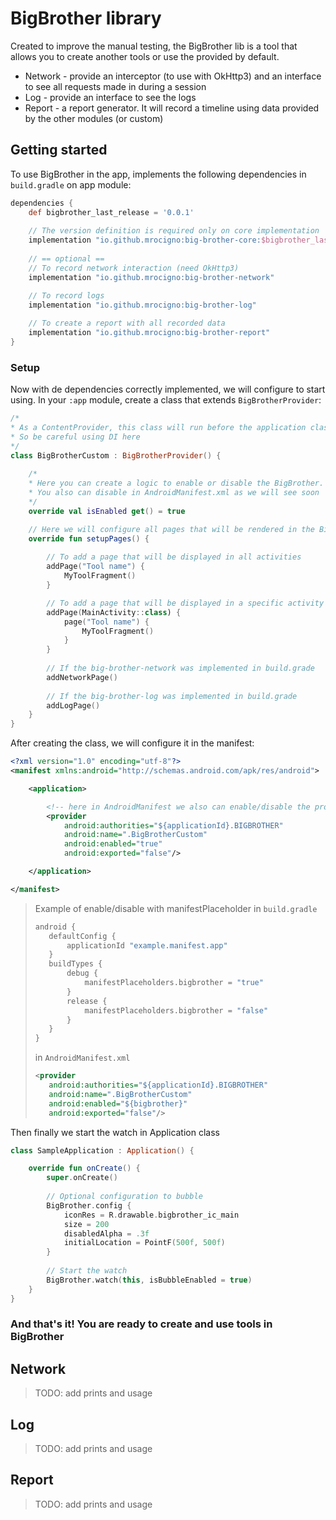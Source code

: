 # BigBrother library

Created to improve the manual testing, the BigBrother lib is a tool that allows you to create another tools or use the provided by default.

* Network - provide an interceptor (to use with OkHttp3) and an interface to see all requests made in during a session
* Log - provide an interface to see the logs
* Report - a report generator. It will record a timeline using data provided by the other modules (or custom)


## Getting started

To use BigBrother in the app, implements the following dependencies in `build.gradle` on app module:
```groovy
dependencies {
    def bigbrother_last_release = '0.0.1'
    
    // The version definition is required only on core implementation
    implementation "io.github.mrocigno:big-brother-core:$bigbrother_last_release"
    
    // == optional ==
    // To record network interaction (need OkHttp3)
    implementation "io.github.mrocigno:big-brother-network"

    // To record logs
    implementation "io.github.mrocigno:big-brother-log"
    
    // To create a report with all recorded data
    implementation "io.github.mrocigno:big-brother-report"
}
```

### Setup

Now with de dependencies correctly implemented, we will configure to start using.
In your `:app` module, create a class that extends `BigBrotherProvider`:
```kotlin
/*
* As a ContentProvider, this class will run before the application class
* So be careful using DI here
*/
class BigBrotherCustom : BigBrotherProvider() {
    
    /*
    * Here you can create a logic to enable or disable the BigBrother.
    * You also can disable in AndroidManifest.xml as we will see soon
    */
    override val isEnabled get() = true

    // Here we will configure all pages that will be rendered in the BigBrother container
    override fun setupPages() {
        
        // To add a page that will be displayed in all activities
        addPage("Tool name") {
            MyToolFragment()
        }

        // To add a page that will be displayed in a specific activity
        addPage(MainActivity::class) {
            page("Tool name") {
                MyToolFragment()
            }
        }
        
        // If the big-brother-network was implemented in build.grade
        addNetworkPage()
        
        // If the big-brother-log was implemented in build.grade
        addLogPage()
    }
}
```

After creating the class, we will configure it in the manifest:
```xml
<?xml version="1.0" encoding="utf-8"?>
<manifest xmlns:android="http://schemas.android.com/apk/res/android">

    <application>

        <!-- here in AndroidManifest we also can enable/disable the provider using manifestPlaceholder -->
        <provider
            android:authorities="${applicationId}.BIGBROTHER"
            android:name=".BigBrotherCustom"
            android:enabled="true"
            android:exported="false"/>

    </application>

</manifest>
```

> Example of enable/disable with manifestPlaceholder
> in `build.gradle`
> ```groovy
> android {
>    defaultConfig {
>        applicationId "example.manifest.app"
>    }
>    buildTypes {
>        debug {
>            manifestPlaceholders.bigbrother = "true"
>        }
>        release {
>            manifestPlaceholders.bigbrother = "false"
>        }
>    }
> }
> ```
>
> in `AndroidManifest.xml`
> ```xml
> <provider
>    android:authorities="${applicationId}.BIGBROTHER"
>    android:name=".BigBrotherCustom"
>    android:enabled="${bigbrother}"
>    android:exported="false"/>
> ```

Then finally we start the watch in Application class
```kotlin
class SampleApplication : Application() {

    override fun onCreate() {
        super.onCreate()
        
        // Optional configuration to bubble
        BigBrother.config {
            iconRes = R.drawable.bigbrother_ic_main
            size = 200
            disabledAlpha = .3f
            initialLocation = PointF(500f, 500f)
        }
        
        // Start the watch
        BigBrother.watch(this, isBubbleEnabled = true)
    }
}
```

### And that's it! You are ready to create and use tools in BigBrother

## Network

> TODO: add prints and usage

## Log

> TODO: add prints and usage

## Report

> TODO: add prints and usage